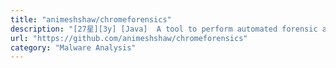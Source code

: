 ```yaml
---
title: "animeshshaw/chromeforensics"
description: "[27星][3y] [Java]  A tool to perform automated forensic analysis of Chrome Browser."
url: "https://github.com/animeshshaw/chromeforensics"
category: "Malware Analysis"
---
```

